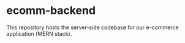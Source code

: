 # ecomm-backend
This repository hosts the server-side codebase for our e-commerce application (MERN stack).
